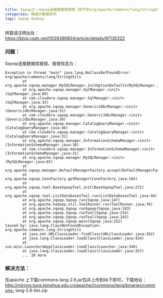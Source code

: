 ```yaml
---
title: Sqoop之——Sqoop连接数据库报错（找不到org/apache/commons/lang/StringUtils）
categories: 精通大数据系列
tags: Sqoop Hadoop
---
```

转载请注明出处：https://blog.csdn.net/l1028386804/article/details/97135322

### 问题：

Sqoop连接数据库报错，报错信息为：

    
    
    Exception in thread "main" java.lang.NoClassDefFoundError: org/apache/commons/lang/StringUtils
            at org.apache.sqoop.manager.MySQLManager.initOptionDefaults(MySQLManager.java:73)
            at org.apache.sqoop.manager.SqlManager.<init>(SqlManager.java:89)
            at com.cloudera.sqoop.manager.SqlManager.<init>(SqlManager.java:33)
            at org.apache.sqoop.manager.GenericJdbcManager.<init>(GenericJdbcManager.java:51)
            at com.cloudera.sqoop.manager.GenericJdbcManager.<init>(GenericJdbcManager.java:30)
            at org.apache.sqoop.manager.CatalogQueryManager.<init>(CatalogQueryManager.java:46)
            at com.cloudera.sqoop.manager.CatalogQueryManager.<init>(CatalogQueryManager.java:31)
            at org.apache.sqoop.manager.InformationSchemaManager.<init>(InformationSchemaManager.java:38)
            at com.cloudera.sqoop.manager.InformationSchemaManager.<init>(InformationSchemaManager.java:31)
            at org.apache.sqoop.manager.MySQLManager.<init>(MySQLManager.java:65)
            at org.apache.sqoop.manager.DefaultManagerFactory.accept(DefaultManagerFactory.java:67)
            at org.apache.sqoop.ConnFactory.getManager(ConnFactory.java:184)
            at org.apache.sqoop.tool.BaseSqoopTool.init(BaseSqoopTool.java:272)
            at org.apache.sqoop.tool.ListDatabasesTool.run(ListDatabasesTool.java:44)
            at org.apache.sqoop.Sqoop.run(Sqoop.java:147)
            at org.apache.hadoop.util.ToolRunner.run(ToolRunner.java:76)
            at org.apache.sqoop.Sqoop.runSqoop(Sqoop.java:183)
            at org.apache.sqoop.Sqoop.runTool(Sqoop.java:234)
            at org.apache.sqoop.Sqoop.runTool(Sqoop.java:243)
            at org.apache.sqoop.Sqoop.main(Sqoop.java:252)
    Caused by: java.lang.ClassNotFoundException: org.apache.commons.lang.StringUtils
            at java.net.URLClassLoader.findClass(URLClassLoader.java:382)
            at java.lang.ClassLoader.loadClass(ClassLoader.java:424)
            at sun.misc.Launcher$AppClassLoader.loadClass(Launcher.java:349)
            at java.lang.ClassLoader.loadClass(ClassLoader.java:357)
            ... 20 more

### **解决方法：**

在apache 上下载commons-lang-2.6.jar包并上传到lib下即可，下载地址：  
http://mirrors.tuna.tsinghua.edu.cn/apache//commons/lang/binaries/commons-
lang-2.6-bin.zip

